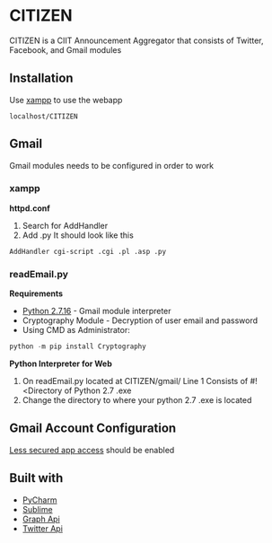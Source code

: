 # CITIZEN

CITIZEN is a CIIT Announcement Aggregator that consists of Twitter, Facebook, and Gmail modules

## Installation

Use [xampp](https://www.apachefriends.org/index.html) to use the webapp 

```
localhost/CITIZEN
```

## Gmail

Gmail modules needs to be configured in order to work

### xampp

**httpd.conf**
1. Search for AddHandler
2. Add .py
It should look like this

```
AddHandler cgi-script .cgi .pl .asp .py
```

### readEmail.py

**Requirements**
* [Python 2.7.16](https://www.python.org/downloads/) - Gmail module interpreter
* Cryptography Module - Decryption of user email and password
* Using CMD as Administrator:
```python
python -m pip install Cryptography
```

**Python Interpreter for Web**
1. On readEmail.py located at CITIZEN/gmail/
Line 1 Consists of #!<Directory of Python 2.7 .exe
2. Change the directory to where your python 2.7 .exe is located

## Gmail Account Configuration

[Less secured app access](https://myaccount.google.com/security) should be enabled

## Built with
* [PyCharm](https://www.jetbrains.com/pycharm/)
* [Sublime](https://www.sublimetext.com)
* [Graph Api](https://developers.facebook.com)
* [Twitter Api](https://developer.twitter.com)

